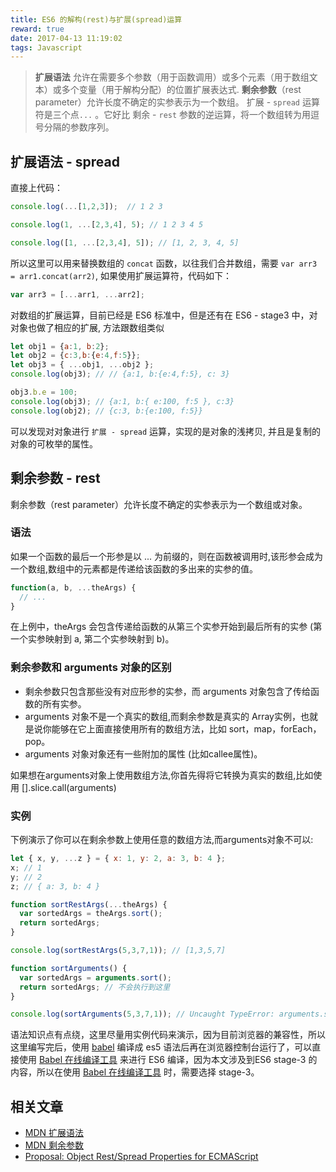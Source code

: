 ```yaml
---
title: ES6 的解构(rest)与扩展(spread)运算
reward: true
date: 2017-04-13 11:19:02
tags: Javascript
---
```



> **扩展语法** 允许在需要多个参数（用于函数调用）或多个元素（用于数组文本）或多个变量（用于解构分配）的位置扩展表达式.
> **剩余参数**（rest parameter）允许长度不确定的实参表示为一个数组。
> 扩展 - `spread` 运算符是三个点`...` 。它好比 剩余 - `rest` 参数的逆运算，将一个数组转为用逗号分隔的参数序列。

<!-- more -->

## 扩展语法 - spread

直接上代码：

```javascript
console.log(...[1,2,3]);  // 1 2 3

console.log(1, ...[2,3,4], 5); // 1 2 3 4 5

console.log([1, ...[2,3,4], 5]); // [1, 2, 3, 4, 5]
```

所以这里可以用来替换数组的 `concat` 函数，以往我们合并数组，需要 `var arr3 = arr1.concat(arr2)`, 如果使用扩展运算符，代码如下：

```javascript
var arr3 = [...arr1, ...arr2];
```

对数组的扩展运算，目前已经是 ES6 标准中，但是还有在 ES6 - stage3 中，对对象也做了相应的扩展, 方法跟数组类似

```javascript
let obj1 = {a:1, b:2};
let obj2 = {c:3,b:{e:4,f:5}};
let obj3 = { ...obj1, ...obj2 }; 
console.log(obj3); // // {a:1, b:{e:4,f:5}, c: 3}

obj3.b.e = 100; 
console.log(obj3); // {a:1, b:{ e:100, f:5 }, c:3}
console.log(obj2); // {c:3, b:{e:100, f:5}}
```

可以发现对对象进行 `扩展 - spread` 运算，实现的是对象的浅拷贝, 并且是复制的对象的可枚举的属性。

## 剩余参数 - rest

剩余参数（rest parameter）允许长度不确定的实参表示为一个数组或对象。

### 语法

如果一个函数的最后一个形参是以 ... 为前缀的，则在函数被调用时,该形参会成为一个数组,数组中的元素都是传递给该函数的多出来的实参的值。

```javascript
function(a, b, ...theArgs) {
  // ...
}
```

在上例中，theArgs 会包含传递给函数的从第三个实参开始到最后所有的实参 (第一个实参映射到 a, 第二个实参映射到 b)。

### 剩余参数和 **arguments** 对象的区别

* 剩余参数只包含那些没有对应形参的实参，而 arguments 对象包含了传给函数的所有实参。
* arguments 对象不是一个真实的数组,而剩余参数是真实的 Array实例，也就是说你能够在它上面直接使用所有的数组方法，比如 sort，map，forEach，pop。
* arguments 对象对象还有一些附加的属性 (比如callee属性)。

如果想在arguments对象上使用数组方法,你首先得将它转换为真实的数组,比如使用 [].slice.call(arguments)

### 实例

下例演示了你可以在剩余参数上使用任意的数组方法,而arguments对象不可以:

```javascript
let { x, y, ...z } = { x: 1, y: 2, a: 3, b: 4 };
x; // 1
y; // 2
z; // { a: 3, b: 4 }

function sortRestArgs(...theArgs) {
  var sortedArgs = theArgs.sort();
  return sortedArgs;
}

console.log(sortRestArgs(5,3,7,1)); // [1,3,5,7]

function sortArguments() {
  var sortedArgs = arguments.sort();
  return sortedArgs; // 不会执行到这里
}

console.log(sortArguments(5,3,7,1)); // Uncaught TypeError: arguments.sort is not a function
```

语法知识点有点绕，这里尽量用实例代码来演示，因为目前浏览器的兼容性，所以这里编写完后，使用 [babel](https://babeljs.io/) 编译成 es5 语法后再在浏览器控制台运行了，可以直接使用 [Babel 在线编译工具](https://babeljs.io/repl/) 来进行 ES6 编译，因为本文涉及到ES6 stage-3 的内容，所以在使用 [Babel 在线编译工具](https://babeljs.io/repl/) 时，需要选择 stage-3。


## 相关文章

* [MDN 扩展语法](https://developer.mozilla.org/zh-CN/docs/Web/JavaScript/Reference/Operators/Spread_operator)
* [MDN 剩余参数](https://developer.mozilla.org/zh-CN/docs/Web/JavaScript/Reference/Functions/Rest_parameters)
* [Proposal: Object Rest/Spread Properties for ECMAScript](https://github.com/tc39/proposal-object-rest-spread)


